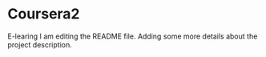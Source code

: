 # Coursera2
E-learing
I am editing the README file. Adding some more details about the project description.

